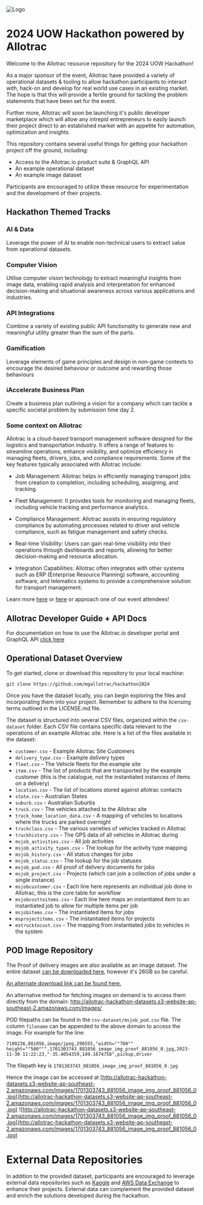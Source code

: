 ![Logo](https://assets-global.website-files.com/644f39b5d9996380f70dfa0f/644f429a2303d7148ead8765_AllotracLogo_SIDE%20BY%20SIDE%20-%20NAVY.svg)

# 2024 UOW Hackathon powered by Allotrac

Welcome to the Allotrac resource repository for the 2024 UOW Hackathon!

As a major sponsor of the event, Allotrac have provided a variety of operational datasets & tooling to allow hackathon participants to interact with, hack-on and develop for real world use cases in an existing market. The hope is that this will provide a fertile ground for tackling the problem statements that have been set for the event.

Further more, Allotrac will soon be launching it's public developer marketplace which will allow any intrepid entrepreneurs to easily launch their project direct to an established market with an appetite for automation, optimization and insights.

This repository contains several useful things for getting your hackathon project off the ground, including:

- Access to the Allotrac.io product suite & GraphQL API
- An example operational dataset
- An example image dataset

Participants are encouraged to utilize these resource for experimentation and the development of their projects.

## Hackathon Themed Tracks

### AI & Data

Leverage the power of AI to enable non-technical users to extract value from operational datasets.

### Computer Vision

Utilise computer vision technology to extract meaningful insights from image data, enabling rapid analysis and interpretation for enhanced decision-making and situational awareness across various applications and industries.

### API Integrations

Combine a variety of existing public API functionality to generate new and meaningful utility greater than the sum of the parts.

### Gamification

Leverage elements of game principles and design in non-game contexts to encourage the desired behaviour or outcome and rewarding those behaviours

### iAccelerate Business Plan

Create a business plan outlining a vision for a company which can tackle a specific societal problem by submission time day 2.

### Some context on Allotrac

Allotrac is a cloud-based transport management software designed for the logistics and transportation industry. It offers a range of features to streamline operations, enhance visibility, and optimize efficiency in managing fleets, drivers, jobs, and compliance requirements. Some of the key features typically associated with Allotrac include:

- Job Management: Allotrac helps in efficiently managing transport jobs from creation to completion, including scheduling, assigning, and tracking.

- Fleet Management: It provides tools for monitoring and managing fleets, including vehicle tracking and performance analytics.

- Compliance Management: Allotrac assists in ensuring regulatory compliance by automating processes related to driver and vehicle compliance, such as fatigue management and safety checks.

- Real-time Visibility: Users can gain real-time visibility into their operations through dashboards and reports, allowing for better decision-making and resource allocation.

- Integration Capabilities: Allotrac often integrates with other systems such as ERP (Enterprise Resource Planning) software, accounting software, and telematics systems to provide a comprehensive solution for transport management.

Learn more [here](https://www.youtube.com/watch?v=axSHViIHqwE) or [here](https://allotrac.com.au) or approach one of our event attendees!

## Allotrac Developer Guide + API Docs

For documentation on how to use the Allotrac.io developer portal and GraphQL API [click here](https://jodatechnology.atlassian.net/wiki/external/ODUxYmFjZGExNTQ0NGUwYzhkOGFlMTdiMDUyOTBjYjk)

## Operational Dataset Overview

To get started, clone or download this repository to your local machine:

`git clone https://github.com/mgallotrac/hackathon2024`

Once you have the dataset locally, you can begin exploring the files and incorporating them into your project. Remember to adhere to the licensing terms outlined in the LICENSE.md file.

The dataset is structured into several CSV files, organized within the `csv-dataset` folder. Each CSV file contains specific data relevant to the operations of an example Allotrac site. Here is a list of the files available in the dataset:

- `customer.csv` - Example Allotrac Site Customers
- `delivery_type.csv` - Example delivery types
- `fleet.csv` - The Vehicle fleets for the example site
- `item.csv` - The list of products that are transported by the example customer (this is the catalogue, not the instantiated instances of items on a delivery)
- `location.csv` - The list of locations stored against allotrac contacts
- `state.csv` - Australian States
- `suburb.csv` - Australian Suburbs
- `truck.csv` - The vehicles attached to the Allotrac site
- `truck_home_location_data.csv` - A mapping of vehicles to locations where the trucks are parked overnight
- `truckclass.csv` - The various varieties of vehicles tracked in Allotrac
- `truckhistory.csv` - The GPS data of all vehicles in Allotrac during
- `msjob_activities.csv` - All job activities
- `msjob_activity_types.csv` - The lookup for the activity type mapping
- `msjob_history.csv` - All status changes for jobs
- `msjob_status.csv` - The lookup for the job statuses
- `msjob_pod.csv` - All proof of delivery documents for jobs
- `msjob_project.csv` - Projects (which can join a collection of jobs under a single instance)
- `msjobcustomer.csv` - Each line here represents an individual job done in Allotrac, this is the core table for workflow
- `msjobcusttoitems.csv` - Each line here maps an instantiated item to an instantiated job to allow for multiple items per job
- `msjobitems.csv` - The instantiated items for jobs
- `msprojectitems.csv` - The instantiated items for projects
- `mstrucktocust.csv` - The mapping from instantiated jobs to vehicles in the system

## POD Image Repository

The Proof of delivery images are also available as an image dataset. The entire dataset [can be downloaded here](https://allotrac-hackathon-datasets.s3.amazonaws.com/pop-pod-images.zip?AWSAccessKeyId=AKIASY2WFKX7SLJMMEFY&Signature=In23Mmz%2FZ0qU%2FedkTZWa2HQyCJw%3D&Expires=1710677728), however it's 26GB so be careful.

[An alternate download link can be found here.](https://allotrac-hackathon-datasets.s3.amazonaws.com/pop-pod-images.zip)

An alternative method for fetching images on demand is to access them directly from the domain: http://allotrac-hackathon-datasets.s3-website-ap-southeast-2.amazonaws.com/images/

POD filepaths can be found in the `csv-dataset/msjob_pod.csv` file. The column `filename` can be appended to the above domain to access the image. For example for the line:

```
7100236,881056,image/jpeg,296555,"width=""700"" height=""500""",1701303743_881056_image_img_proof_881056_0.jpg,2023-11-30 11:22:23,"-35.4054359,149.1674758",pickup,driver
```

The filepath key is `1701303743_881056_image_img_proof_881056_0.jpg`

Hence the image can be accessed at [http://allotrac-hackathon-datasets.s3-website-ap-southeast-2.amazonaws.com/images/1701303743_881056_image_img_proof_881056_0.jpg](http://allotrac-hackathon-datasets.s3-website-ap-southeast-2.amazonaws.com/images/1701303743_881056_image_img_proof_881056_0.jpg)
![http://allotrac-hackathon-datasets.s3-website-ap-southeast-2.amazonaws.com/images/1701303743_881056_image_img_proof_881056_0.jpg](http://allotrac-hackathon-datasets.s3-website-ap-southeast-2.amazonaws.com/images/1701303743_881056_image_img_proof_881056_0.jpg)

# External Data Repositories

In addition to the provided dataset, participants are encouraged to leverage external data repositories such as [Kaggle](https://www.kaggle.com) and [AWS Data Exchange](https://aws.amazon.com/data-exchange/) to enhance their projects. External data can complement the provided dataset and enrich the solutions developed during the hackathon.
